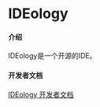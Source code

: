 # IDEology

#### 介绍
IDEology是一个开源的IDE。

#### 开发者文档
[IDEology 开发者文档](https://gitee.com/jcnc-org/docs/blob/master/%E4%B8%AD%E6%96%87/%E9%A1%B9%E7%9B%AE%E6%96%87%E6%A1%A3/IDEology%E6%96%87%E6%A1%A3/IDEology%E5%BC%80%E5%8F%91%E8%80%85%E6%96%87%E6%A1%A3.md)

